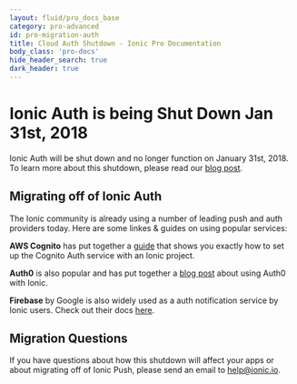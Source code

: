 ```yaml
---
layout: fluid/pro_docs_base
category: pro-advanced
id: pro-migration-auth
title: Cloud Auth Shutdown - Ionic Pro Documentation
body_class: 'pro-docs'
hide_header_search: true
dark_header: true
---
```


# Ionic Auth is being Shut Down Jan 31st, 2018

Ionic Auth will be shut down and no longer function on January 31st, 2018. To learn more about this shutdown, please read our [blog post](http://blog.ionic.io/sunsetting-ionic-cloud-push-and-auth/).

## Migrating off of Ionic Auth

The Ionic community is already using a number of leading push and auth providers today. Here are some linkes & guides on using popular services:

**AWS Cognito** has put together a [guide](https://aws.amazon.com/blogs/mobile/user-sign-in-and-sign-up-for-ionic-mobile-apps-with-amazon-cognito/) that shows you exactly how to set up the Cognito Auth service with an Ionic project.

**Auth0** is also popular and has put together a [blog post](https://auth0.com/blog/ionic-framework-how-to-get-started/) about using Auth0 with Ionic.

**Firebase** by Google is also widely used as a auth notification service by Ionic users. Check out their docs [here](https://firebase.google.com/docs/auth/web/start).

## Migration Questions

If you have questions about how this shutdown will affect your apps or about migrating off of Ionic Push, please send an email to <a href="mailto:help@ionic.io">help@ionic.io</a>.